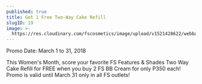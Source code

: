 ```yaml
---
published: true
title: Get 1 Free Two-Way Cake Refill
slugID: 19
image: >-
  https://res.cloudinary.com/fscosmetics/image/upload/v1521428622/webbanner-4.jpg
---
```

Promo Date: March 1 to 31, 2018

This Women's Month, score your favorite FS Features & Shades Two Way Cake Refill for FREE when you buy 2 FS BB Cream for only P350 each! Promo is valid until March 31 only in all FS outlets! 

